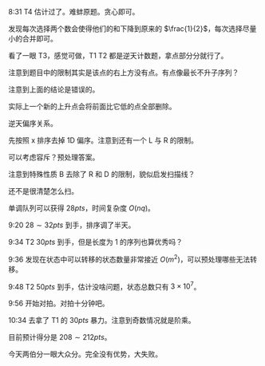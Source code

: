 8:31 T4 估计过了。难蚌原题。贪心即可。

发现每次选择两个数会使得他们的和下降到原来的 $\frac{1}{2}$，每次选择尽量小的合并即可。

看了一眼 T3，感觉可做，T1 T2 都是逆天计数题，拿点部分分就行了。

注意到题目中的限制其实是该点的右上方没有点。有点像最长不升子序列？

注意到上面的结论是错误的。

实际上一个新的上升点会将前面比它低的点全部删除。

逆天偏序关系。

先按照 x 排序去掉 1D 偏序。注意到还有一个 L 与 R 的限制。

可以考虑容斥？预处理答案。

注意到特殊性质 B 去除了 R 和 D 的限制，貌似启发扫描线？

还不是很清楚怎么扫。

单调队列可以获得 $28pts$，时间复杂度 $O(nq)$。

9:20 $28 \sim 32pts$ 到手，排序调了半天。

9:34 T2 $30pts$ 到手，但是长度为 $1$ 的序列也算优秀吗？

9:36 发现在状态中可以转移的状态数量非常接近 $O(m^2)$，可以预处理哪些无法转移。

9:48 T2 $50pts$ 到手，估计没啥问题，状态总数只有 $3 \times 10^7$。

9:56 开始对拍。对拍十分钟吧。

10:34 去拿了 T1 的 $30pts$ 暴力。注意到奇数情况就是阶乘。

目前预计得分是 $208 \sim 212pts$。

今天两伯分一眼大众分。完全没有优势，大失败。

